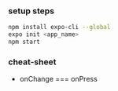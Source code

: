 ### setup steps 

```bash
npm install expo-cli --global
expo init <app_name>
npm start 
```
### cheat-sheet 

- onChange === onPress